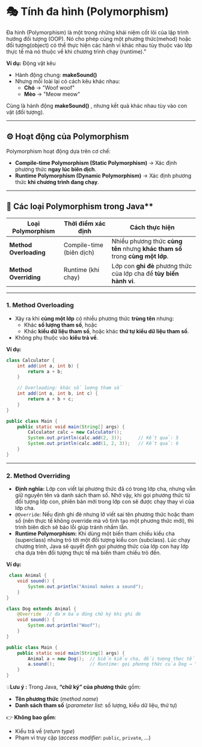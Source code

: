 # 🎭 Tính đa hình (Polymorphism)
Đa hình (Polymorphism) là một trong những khái niệm cốt lõi của lập trình hướng đối tượng (OOP). Nó cho phép cùng một phương thức(mehod) hoặc đối tượng(object) có thể thực hiện các hành vi khác nhau tùy thuộc vào lớp thực tế mà nó thuộc về khi chương trình chạy (runtime).”

**Ví dụ:** Động vật kêu

- Hành động chung: **makeSound()**
- Nhưng mỗi loài lại có cách kêu khác nhau:
  - **Chó** → "Woof woof"
  - **Mèo** → "Meow meow"

Cùng là hành động **makeSound()** , nhưng kết quả khác nhau tùy vào con vật (đối tượng).

---
## ⚙️ Hoạt động của Polymorphism
Polymorphism hoạt động dựa trên cơ chế:
- **Compile-time Polymorphism (Static Polymorphism)** → Xác định phương thức **ngay lúc biên dịch**.  
- **Runtime Polymorphism (Dynamic Polymorphism)** → Xác định phương thức **khi chương trình đang chạy**.

---
## 📌 Các loại Polymorphism trong Java**
|  Loại Polymorphism | Thời điểm xác định | Cách thực hiện |
|----------------------|----------------------|------------------|
| **Method Overloading** | Compile-time (biên dịch) | Nhiều phương thức **cùng tên** nhưng **khác tham số** trong **cùng một lớp**. |
| **Method Overriding**  | Runtime (khi chạy)       | Lớp con **ghi đè** phương thức của lớp cha để **tùy biến hành vi**. |

---
### 1. Method Overloading
- Xảy ra khi **cùng một lớp** có nhiều phương thức **trùng tên** nhưng:
  - Khác **số lượng tham số**, hoặc
  - Khác **kiểu dữ liệu tham số**, hoặc khác **thứ tự kiểu dữ liệu tham số**.
- Không phụ thuộc vào **kiểu trả về**.

**Ví dụ:** 
```java
class Calculator {
    int add(int a, int b) {
        return a + b;
    }

    // Overloading: khác số lượng tham số
    int add(int a, int b, int c) {
        return a + b + c;
    }
}

public class Main {
    public static void main(String[] args) {
        Calculator calc = new Calculator();
        System.out.println(calc.add(2, 3));      // Kết quả: 5
        System.out.println(calc.add(1, 2, 3));   // Kết quả: 6
    }
}
```

---
### 2. Method Overriding
- **Định nghĩa:** Lớp con viết lại phương thức đã có trong lớp cha, nhưng vẫn giữ nguyên tên và danh sách tham số.
 Nhờ vậy, khi gọi phương thức từ đối tượng lớp con, phiên bản mới trong lớp con sẽ được chạy thay vì của lớp cha.
- `@Override`: Nếu định ghi đè nhưng lỡ viết sai tên phương thức hoặc tham số (nên thực tế không override mà vô tình tạo một phương thức mới), thì trình biên dịch sẽ báo lỗi giúp tránh nhầm lẫn.
- **Runtime Polymorphism:** Khi dùng một biến tham chiếu kiểu cha (superclass) nhưng trỏ tới một đối tượng kiểu con (subclass).
 Lúc chạy chương trình, Java sẽ quyết định gọi phương thức của lớp con hay lớp cha dựa trên đối tượng thực tế mà biến tham chiếu trỏ đến.

 **Ví dụ:** 
```java
 class Animal {
    void sound() {
        System.out.println("Animal makes a sound");
    }
}

class Dog extends Animal {
    @Override  // đảm bảo đúng chữ ký khi ghi đè
    void sound() {
        System.out.println("Woof");
    }
}

public class Main {
    public static void main(String[] args) {
        Animal a = new Dog();  // biến kiểu cha, đối tượng thực tế là con
        a.sound();             // Runtime: gọi phương thức của Dog → "Woof"
    }
}
```

💡**Lưu ý :**
Trong Java, **“chữ ký” của phương thức** gồm:

- **Tên phương thức** (*method name*)  
- **Danh sách tham số** (*parameter list*: số lượng, kiểu dữ liệu, thứ tự)  

👉 **Không bao gồm**:  
- Kiểu trả về (*return type*)  
- Phạm vi truy cập (*access modifier*: `public`, `private`, …)  
